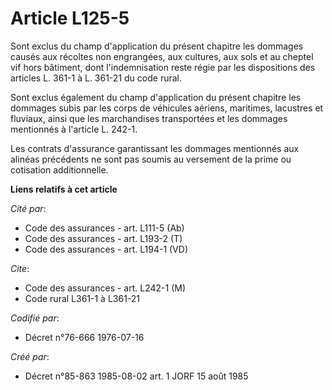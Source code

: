 # Article L125-5

Sont exclus du champ d'application du présent chapitre les dommages causés aux récoltes non engrangées, aux cultures, aux
sols et au cheptel vif hors bâtiment, dont l'indemnisation reste régie par les dispositions des articles L. 361-1 à L. 361-21
du code rural.

Sont exclus également du champ d'application du présent chapitre les dommages subis par les corps de véhicules aériens,
maritimes, lacustres et fluviaux, ainsi que les marchandises transportées et les dommages mentionnés à l'article L. 242-1.

Les contrats d'assurance garantissant les dommages mentionnés aux alinéas précédents ne sont pas soumis au versement de la
prime ou cotisation additionnelle.

**Liens relatifs à cet article**

_Cité par_:

  - Code des assurances - art. L111-5 (Ab)
  - Code des assurances - art. L193-2 (T)
  - Code des assurances - art. L194-1 (VD)

_Cite_:

  - Code des assurances - art. L242-1 (M)
  - Code rural L361-1 à L361-21

_Codifié par_:

  - Décret n°76-666 1976-07-16

_Créé par_:

  - Décret n°85-863 1985-08-02 art. 1 JORF 15 août 1985
